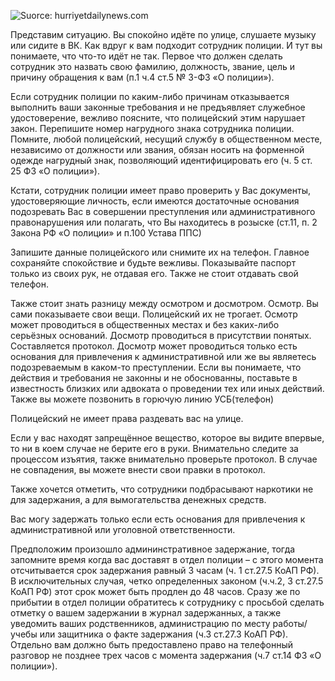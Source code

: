

![Suorce: hurriyetdailynews.com](http://i.hurimg.com/i/hdn/75/0x0/5a0021827152d82f98e8ad0f.jpg "")

Представим ситуацию. Вы спокойно идёте по улице, слушаете музыку или сидите в ВК. Как вдруг к вам подходит сотрудник полиции. И тут вы понимаете, что что-то идёт не так. Первое что должен сделать сотрудник это назвать свою фамилию, должность, звание, цель и причину обращения к вам (п.1 ч.4 ст.5 № 3-ФЗ «О полиции»).     

Если сотрудник полиции по каким-либо причинам отказывается выполнить ваши законные требования и не предъявляет служебное удостоверение, вежливо поясните, что полицейский этим нарушает закон. Перепишите номер нагрудного знака сотрудника полиции. Помните, любой полицейский, несущий службу в общественном месте, независимо от должности или звания, обязан носить на форменной одежде нагрудный знак, позволяющий идентифицировать его (ч. 5 ст. 25 ФЗ «О полиции»).

Кстати, сотрудник полиции имеет право проверить у Вас документы, удостоверяющие личность, если имеются достаточные основания подозревать Вас в совершении преступления или административного правонарушения или полагать, что Вы находитесь в розыске (ст.11, п. 2 Закона РФ «О полиции» и п.100 Устава ППС)

Запишите данные полицейского или снимите их на телефон. Главное сохраняйте спокойствие и будьте вежливы.
Показывайте паспорт только из своих рук, не отдавая его. Также не стоит отдавать свой телефон.

Также стоит знать разницу между осмотром и досмотром.
Осмотр. Вы сами показываете свои вещи. Полицейский их не трогает. Осмотр может проводиться в общественных местах и без каких-либо серьёзных оснований.
Досмотр проводиться в присутствии понятых. Составляется протокол. Досмотр может проводиться только есть основания для привлечения к административной или же вы являетесь подозреваемым в каком-то преступлении.
Если вы понимаете, что действия и требования не законны и не обоснованны, поставьте в известность близких или адвоката о проведении тех или иных действий. Также вы можете позвонить в горючую линию УСБ(телефон)

Полицейский не имеет права раздевать вас на улице.

Если у вас находят запрещённое вещество, которое вы видите впервые, то ни в коем случае не берите его в руки. Внимательно следите за процессом изъятия, также внимательно проверьте протокол. В случае не совпадения, вы можете внести свои правки в протокол.

Также хочется отметить, что сотрудники подбрасывают наркотики не для задержания, а для вымогательства денежных средств.

Вас могу задержать только если есть основания для привлечения к административной или уголовной ответственности.

Предположим произошло админинстративное задержание, тогда запомните время когда вас доставят в отдел полиции – с этого момента отсчитывается срок задержания равный 3 часам (ч. 1 ст.27.5 КоАП РФ). В исключительных случая, четко определенных законом (ч.ч.2, 3 ст.27.5 КоАП РФ) этот срок может быть продлен до 48 часов. Сразу же по прибытии в отдел полиции обратитесь к сотруднику с просьбой сделать отметку о вашем задержании в журнал задержанных, а также уведомить ваших родственников, администрацию по месту работы/учебы или защитника о факте задержания (ч.3 ст.27.3 КоАП РФ). Отдельно вам должно быть предоставлено право на телефонный разговор не позднее трех часов с момента задержания (ч.7 ст.14 ФЗ «О полиции»).

